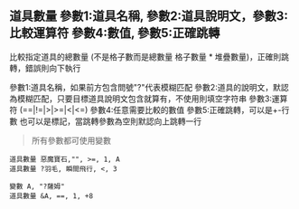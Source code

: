 ## 道具數量 參數1:道具名稱, 參數2:道具說明文，參數3:比較運算符 參數4:數值, 參數5:正確跳轉
比較指定道具的總數量 (不是格子數而是總數量 格子數量 * 堆疊數量)，正確則跳轉，錯誤則向下執行

參數1:道具名稱，如果前方包含問號"?"代表模糊匹配
參數2:道具的說明文，默認為模糊匹配，只要目標道具說明文包含就算有，不使用則填空字符串
參數3:運算符 (==|!=|>|>=|<|<=)
參數4:任意需要比較的數值
參數5:正確跳轉，可以是+-行數 也可以是標記，當跳轉參數為空則默認向上跳轉一行


> 所有參數都可使用變數

```
道具數量 惡魔寶石,"", >=, 1, A
道具數量 ?羽毛, 瞬間飛行, <, 3

變數 A, "?薩姆"
道具數量 &A, ==, 1, +8


```